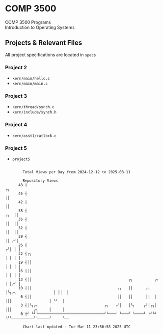 # COMP 3500
COMP 3500 Programs  
Introduction to Operating Systems  
## Projects & Relevant Files
All project specifications are located in `specs`
### Project 2
- `kern/main/hello.c`
- `kern/main/main.c`
### Project 3
- `kern/thread/synch.c`
- `kern/include/synch.h`
### Project 4
- `kern/asst1/catlock.c`
### Project 5
- `project5`

```

        Total Views per Day from 2024-12-12 to 2025-03-11

        Repository Views
      48 ┼                                                                                     ╭╮
      45 ┤                                                                                     ││
      42 ┤                                                                                     ││
      38 ┤                                                                                 ╭╮  ││
      35 ┤                                                                                 ││  ││
      32 ┤                                                                                 ││  ││
      29 ┤                                                                                 ││ ╭╯│
      26 ┤                                                                                ╭╯│ │ │
      22 ┤╭╮                                                                              │ │ │ │
      19 ┤││                                                                              │ │ │ │
      16 ┤││                                                                              │ │ │ │
      13 ┤││                                            ╭╮          ╭╮                    │ │╭╯ │
      10 ┤││                                       ╭╮   ││      ╭╮  │╰╮╭╮                 │ ││  │
       6 ┤││                                       ││   ││      ││  │ │││                 │ ╰╯  │
       3 ┤│╰╮╭╮                              ╭╮   ╭╯│   │╰╮    ╭╯│╭╮│ │││          ╭╮     │     │
       0 ┼╯ ╰╯╰──────────────────────────────╯╰───╯ ╰───╯ ╰────╯ ╰╯╰╯ ╰╯╰──────────╯╰─────╯     ╰──

        Chart last updated - Tue Mar 11 23:56:58 2025 UTC
        
```
